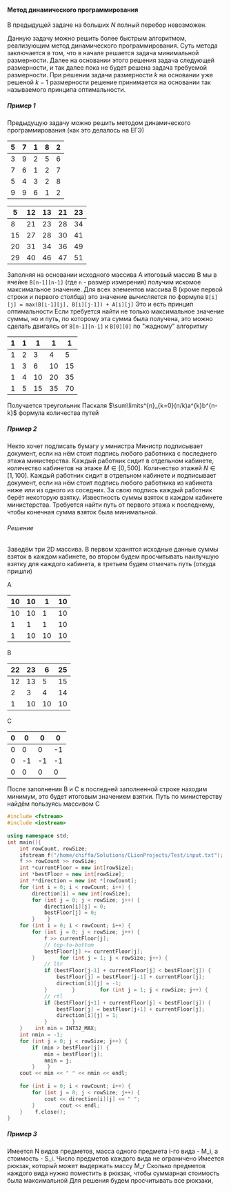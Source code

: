 #### Метод динамического программирования

В предыдущей задаче на больших $N$ полный перебор невозможен. 

Данную задачу можно решить более быстрым алгоритмом, реализующим метод динамического программирования. Суть метода заключается в том, что в начале решается задача минимальной размерности. Далее на основании этого решения задача следующей размерности, и так далее пока не будет решена задача требуемой размерности. При решении задачи размерности $k$ на основании уже решеной $k-1$ размерности решение принимается на основании так называемого принципа оптимальности.

##### Пример 1
Предыдущую задачу можно решить методом динамического программирования (как это делалось на ЕГЭ)

| 5   | 7   | 1   | 8   | 2   |
| --- | --- | --- | --- | --- |
| 3   | 9   | 2   | 5   | 6   |
| 7   | 6   | 1   | 2   | 7   |
| 5   | 4   | 3   | 2   | 8   |
| 9   | 9   | 6   | 1   | 2    |


| 5   | 12  | 13  | 21  | 23  |
| --- | --- | --- | --- | --- |
| 8   | 21  | 23  | 28  | 34  |
| 15  | 27  | 28  | 30  | 41  |
| 20  | 31  | 34  | 36  | 49  |
| 29  | 40  | 46  | 47  | 51  | 

Заполняя на основании исходного массива A итоговый массив B мы в ячейке `B[n-1][n-1]` (где `n` - размер измерения) получим искомое максимальное значение.
Для всех элементов массива B (кроме первой строки и первого столбца) это значение вычисляется по формуле `B[i][j] = max(B[i-1][j], B[i][j-1]) + A[i][j]`
Это и есть принцип оптимальности 
Если требуется найти не только максимальное значение суммы, но и путь, по которому эта сумма была получена, это можно сделать двигаясь от `B[n-1][n-1]` к `B[0][0]` по "жадному" алгоритму

| 1   | 1   | 1   | 1   | 1   |
| --- | --- | --- | --- | --- |
| 1   | 2   | 3   | 4   | 5   |
| 1   | 3   | 6   | 10  | 15  |
| 1   | 4   | 10  | 20  | 35  |
| 1   | 5   | 15  | 35  | 70  |
Получается треугольник Паскаля 
$\sum\limits^{n}_{k=0}(n/k)a^{k}b^{n-k}$
формула количества путей

##### Пример 2
Некто хочет подписать бумагу у министра
Министр подписывает документ, если на нём стоит подпись любого работника с последнего этажа министерства. Каждый работник сидит в отдельном кабинете, количество кабинетов на этаже $M \in {[0,500]}$. Количество этажей $N \in{[1,100]}$. Каждый работник сидит в отдельном кабинете и подписывает документ, если на нём стоит подпись любого работника из кабинета ниже или из одного из соседних. За свою подпись каждый работник берёт некоторую взятку. Известность суммы взяток в каждом кабинете министерства. Требуется найти путь от первого этажа к последнему, чтобы конечная сумма взяток была минимальной.
###### Решение
Заведём три 2D массива. В первом хранятся исходные данные суммы взяток в каждом кабинете, во втором будем просчитывать наилучшую взятку для каждого кабинета, в третьем будем отмечать путь (откуда пришли)

A

| 10  | 10  | 1   | 10  |
| --- | --- | --- | --- |
| 10  | 10  | 1   | 10  |
| 1   | 1   | 1   | 10  |
| 1   | 10  | 10  | 10  | 

B

| 22  | 23  | 6   | 25  |
| --- | --- | --- | --- |
| 12  | 13  | 5   | 15  |
| 2   | 3   | 4   | 14  |
| 1   | 10  | 10  | 10  |

C

| 0   | 0   | 0   | 0   |
| --- | --- | --- | --- |
| 0   | 0   | 0   | -1  |
| 0   | -1  | -1  | -1  |
| 0   | 0   | 0   | 0   | 

После заполнения B и C в последней заполненной строке находим минимум, это будет итоговым значением взятки.
Путь по министерству найдём пользуясь массивом C

```cpp
#include <fstream>  
#include <iostream>  
  
using namespace std;  
int main(){  
    int rowCount, rowSize;  
    ifstream f("/home/chiffa/Solutions/CLionProjects/Test/input.txt");  
    f >> rowCount >> rowSize;  
    int *currentFloor = new int[rowSize];  
    int *bestFloor = new int[rowSize];  
    int **direction = new int *[rowCount];  
    for (int i = 0; i < rowCount; i++) {  
        direction[i] = new int[rowSize];  
        for (int j = 0; j < rowSize; j++) {  
            direction[i][j] = 0;  
            bestFloor[j] = 0;  
        }    }  
    for (int i = 0; i < rowCount; i++) {  
        for (int j = 0; j < rowSize; j++) {  
            f >> currentFloor[j];  
            // top-to-bottom  
            bestFloor[j] += currentFloor[j];  
        }        for (int j = 1; j < rowSize; j++) {  
            // ltr  
            if (bestFloor[j-1] + currentFloor[j] < bestFloor[j]) {  
                bestFloor[j] = bestFloor[j-1] + currentFloor[j];  
                direction[i][j] = -1;  
            }        }        for (int j = 1; j < rowSize; j++) {  
            // rtl  
            if (bestFloor[j+1] + currentFloor[j] < bestFloor[j]) {  
                bestFloor[j] = bestFloor[j+1] + currentFloor[j];  
                direction[i][j] = 1;  
            }        }  
    }    int min = INT32_MAX;  
    int nmin = -1;  
    for (int j = 0; j < rowSize; j++) {  
        if (min > bestFloor[j]) {  
            min = bestFloor[j];  
            nmin = j;  
        }    }  
    cout << min << " " << nmin << endl;  
  
    for (int i = 0; i < rowCount; i++) {  
        for (int j = 0; j < rowSize; j++) {  
            cout << direction[i][j] << " ";  
        }        cout << endl;  
    }    f.close();  
}
```

##### Пример 3
Имеется N видов предметов, масса одного предмета i-го вида - M_i, а стоимость - S_i. Число предметов каждого вида не ограничено
Имеется рюкзак, который может выдержать массу M_r
Сколько предметов каждого вида нужно поместить в рюкзак, чтобы суммарная стоимость была максимальной
Для решения будем просчитывать все рюкзаки, 